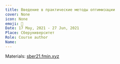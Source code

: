```yaml
---
title: Введение в практические методы оптимизации
cover: None
icon: None
emoji: 👛
Date: 17 May, 2021 - 27 Jun, 2021
Place: Сберуниверситет
Role: Course author
Name: 
---
```


Materials: [sber21.fmin.xyz](http://sber21.fmin.xyz)

<br/>
